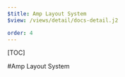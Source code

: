 ```yaml
---
$title: Amp Layout System
$view: /views/detail/docs-detail.j2

order: 4
---
```


[TOC]

#Amp Layout System
